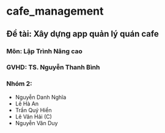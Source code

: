 # cafe_management
## Đề tài: Xây dựng app quản lý quán cafe
### Môn: Lập Trình Nâng cao
### GVHD: TS. Nguyễn Thanh Bình
### Nhóm 2:
- Nguyễn Danh Nghĩa
- Lê Hà An
- Trần Quý Hiển
- Lê Văn Hải (C)
- Nguyễn Văn Duy
